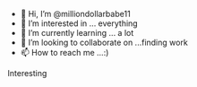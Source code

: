- 👋 Hi, I’m @milliondollarbabe11
- 👀 I’m interested in ... everything 
- 🌱 I’m currently learning ... a lot 
- 💞️ I’m looking to collaborate on ...finding work
- 📫 How to reach me ...:)

<!---
milliondollarbabe11/milliondollarbabe11 is a ✨ special ✨ repository because its `README.md` (this file) appears on your GitHub profile.
You can click the Preview link to take a look at your changes.
--->
Interesting

